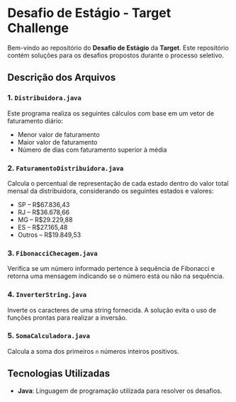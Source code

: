 # Desafio de Estágio - Target Challenge

Bem-vindo ao repositório do **Desafio de Estágio** da **Target**. Este repositório contém soluções para os desafios propostos durante o processo seletivo.

## Descrição dos Arquivos

### 1. `Distribuidora.java`
Este programa realiza os seguintes cálculos com base em um vetor de faturamento diário:
- Menor valor de faturamento
- Maior valor de faturamento
- Número de dias com faturamento superior à média

### 2. `FaturamentoDistribuidora.java`
Calcula o percentual de representação de cada estado dentro do valor total mensal da distribuidora, considerando os seguintes estados e valores:
- SP – R$67.836,43
- RJ – R$36.678,66
- MG – R$29.229,88
- ES – R$27.165,48
- Outros – R$19.849,53

### 3. `FibonacciChecagem.java`
Verifica se um número informado pertence à sequência de Fibonacci e retorna uma mensagem indicando se o número está ou não na sequência.

### 4. `InverterString.java`
Inverte os caracteres de uma string fornecida. A solução evita o uso de funções prontas para realizar a inversão.

### 5. `SomaCalculadora.java`
Calcula a soma dos primeiros `n` números inteiros positivos.

## Tecnologias Utilizadas

- **Java**: Linguagem de programação utilizada para resolver os desafios.
